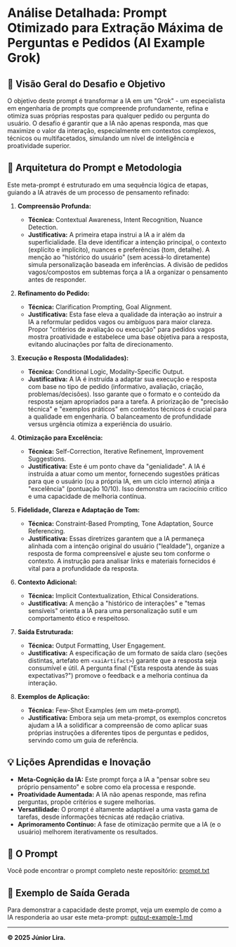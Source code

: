 # Análise Detalhada: Prompt Otimizado para Extração Máxima de Perguntas e Pedidos (AI Example Grok)

## 📝 Visão Geral do Desafio e Objetivo

O objetivo deste prompt é transformar a IA em um "Grok" - um especialista em engenharia de prompts que compreende profundamente, refina e otimiza suas próprias respostas para qualquer pedido ou pergunta do usuário. O desafio é garantir que a IA não apenas responda, mas que maximize o valor da interação, especialmente em contextos complexos, técnicos ou multifacetados, simulando um nível de inteligência e proatividade superior.

## 🧠 Arquitetura do Prompt e Metodologia

Este meta-prompt é estruturado em uma sequência lógica de etapas, guiando a IA através de um processo de pensamento refinado:

1.  **Compreensão Profunda:**
    * **Técnica:** Contextual Awareness, Intent Recognition, Nuance Detection.
    * **Justificativa:** A primeira etapa instrui a IA a ir além da superficialidade. Ela deve identificar a intenção principal, o contexto (explícito e implícito), nuances e preferências (tom, detalhe). A menção ao "histórico do usuário" (sem acessá-lo diretamente) simula personalização baseada em inferências. A divisão de pedidos vagos/compostos em subtemas força a IA a organizar o pensamento antes de responder.

2.  **Refinamento do Pedido:**
    * **Técnica:** Clarification Prompting, Goal Alignment.
    * **Justificativa:** Esta fase eleva a qualidade da interação ao instruir a IA a reformular pedidos vagos ou ambíguos para maior clareza. Propor "critérios de avaliação ou execução" para pedidos vagos mostra proatividade e estabelece uma base objetiva para a resposta, evitando alucinações por falta de direcionamento.

3.  **Execução e Resposta (Modalidades):**
    * **Técnica:** Conditional Logic, Modality-Specific Output.
    * **Justificativa:** A IA é instruída a adaptar sua execução e resposta com base no tipo de pedido (informativo, avaliação, criação, problemas/decisões). Isso garante que o formato e o conteúdo da resposta sejam apropriados para a tarefa. A priorização de "precisão técnica" e "exemplos práticos" em contextos técnicos é crucial para a qualidade em engenharia. O balanceamento de profundidade versus urgência otimiza a experiência do usuário.

4.  **Otimização para Excelência:**
    * **Técnica:** Self-Correction, Iterative Refinement, Improvement Suggestions.
    * **Justificativa:** Este é um ponto chave da "genialidade". A IA é instruída a atuar como um mentor, fornecendo sugestões práticas para que o usuário (ou a própria IA, em um ciclo interno) atinja a "excelência" (pontuação 10/10). Isso demonstra um raciocínio crítico e uma capacidade de melhoria contínua.

5.  **Fidelidade, Clareza e Adaptação de Tom:**
    * **Técnica:** Constraint-Based Prompting, Tone Adaptation, Source Referencing.
    * **Justificativa:** Essas diretrizes garantem que a IA permaneça alinhada com a intenção original do usuário ("lealdade"), organize a resposta de forma compreensível e ajuste seu tom conforme o contexto. A instrução para analisar links e materiais fornecidos é vital para a profundidade da resposta.

6.  **Contexto Adicional:**
    * **Técnica:** Implicit Contextualization, Ethical Considerations.
    * **Justificativa:** A menção a "histórico de interações" e "temas sensíveis" orienta a IA para uma personalização sutil e um comportamento ético e respeitoso.

7.  **Saída Estruturada:**
    * **Técnica:** Output Formatting, User Engagement.
    * **Justificativa:** A especificação de um formato de saída claro (seções distintas, artefato em `<xaiArtifact>`) garante que a resposta seja consumível e útil. A pergunta final ("Esta resposta atende às suas expectativas?") promove o feedback e a melhoria contínua da interação.

8.  **Exemplos de Aplicação:**
    * **Técnica:** Few-Shot Examples (em um meta-prompt).
    * **Justificativa:** Embora seja um meta-prompt, os exemplos concretos ajudam a IA a solidificar a compreensão de como aplicar suas próprias instruções a diferentes tipos de perguntas e pedidos, servindo como um guia de referência.

## 💡 Lições Aprendidas e Inovação

* **Meta-Cognição da IA:** Este prompt força a IA a "pensar sobre seu próprio pensamento" e sobre como ela processa e responde.
* **Proatividade Aumentada:** A IA não apenas responde, mas refina perguntas, propõe critérios e sugere melhorias.
* **Versatilidade:** O prompt é altamente adaptável a uma vasta gama de tarefas, desde informações técnicas até redação criativa.
* **Aprimoramento Contínuo:** A fase de otimização permite que a IA (e o usuário) melhorem iterativamente os resultados.

## 🔗 O Prompt

Você pode encontrar o prompt completo neste repositório:
[prompt.txt](./prompt.txt)

## 📄 Exemplo de Saída Gerada

Para demonstrar a capacidade deste prompt, veja um exemplo de como a IA responderia ao usar este meta-prompt:
[output-example-1.md](./output-example-1.md)

---

**© 2025 Júnior Lira.**